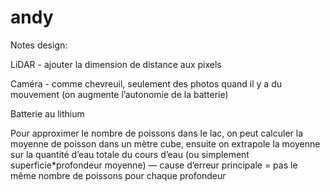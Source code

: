 # andy


Notes design:


LiDAR - ajouter la dimension de distance aux pixels

Caméra - comme chevreuil, seulement des photos quand il y a du mouvement (on augmente l’autonomie de la batterie)

Batterie au lithium

Pour approximer le nombre de poissons dans le lac, on peut calculer la moyenne de poisson dans un mètre cube, ensuite on extrapole la moyenne sur la quantité d’eau totale du cours d’eau (ou simplement superficie*profondeur moyenne) — cause d’erreur principale = pas le même nombre de poissons pour chaque profondeur
